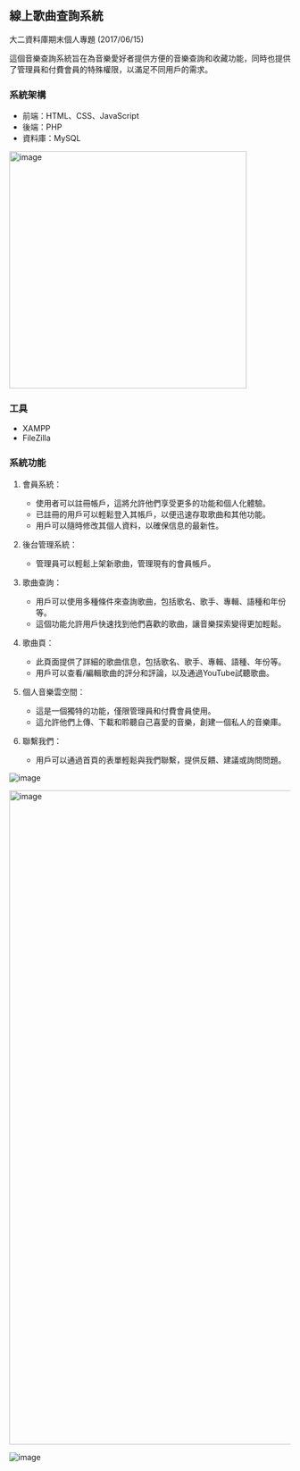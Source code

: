 ## 線上歌曲查詢系統
大二資料庫期末個人專題 (2017/06/15)

這個音樂查詢系統旨在為音樂愛好者提供方便的音樂查詢和收藏功能，同時也提供了管理員和付費會員的特殊權限，以滿足不同用戶的需求。

### 系統架構
* 前端：HTML、CSS、JavaScript
* 後端：PHP
* 資料庫：MySQL


<img width="425" alt="image" src="https://github.com/lucy70381/online-music-system/assets/43696299/77d6f5a5-e8ac-4a76-b47a-cdea386790a2">

### 工具
* XAMPP
* FileZilla

### 系統功能
1. 會員系統：
    * 使用者可以註冊帳戶，這將允許他們享受更多的功能和個人化體驗。
    * 已註冊的用戶可以輕鬆登入其帳戶，以便迅速存取歌曲和其他功能。
    * 用戶可以隨時修改其個人資料，以確保信息的最新性。

2. 後台管理系統：
    * 管理員可以輕鬆上架新歌曲，管理現有的會員帳戶。

3. 歌曲查詢：
    * 用戶可以使用多種條件來查詢歌曲，包括歌名、歌手、專輯、語種和年份等。
    * 這個功能允許用戶快速找到他們喜歡的歌曲，讓音樂探索變得更加輕鬆。

4. 歌曲頁：
    * 此頁面提供了詳細的歌曲信息，包括歌名、歌手、專輯、語種、年份等。
    * 用戶可以查看/編輯歌曲的評分和評論，以及通過YouTube試聽歌曲。

5. 個人音樂雲空間：
    * 這是一個獨特的功能，僅限管理員和付費會員使用。
    * 這允許他們上傳、下載和聆聽自己喜愛的音樂，創建一個私人的音樂庫。

6. 聯繫我們：
    * 用戶可以通過首頁的表單輕鬆與我們聯繫，提供反饋、建議或詢問問題。
  
![image](https://github.com/lucy70381/online-music-system/assets/43696299/86e21089-6180-4f55-a709-5a96893bae14)

<img width="1172" alt="image" src="https://github.com/lucy70381/online-music-system/assets/43696299/db4e1348-18a2-46d8-a221-6eb559b58a73">

![image](https://github.com/lucy70381/online-music-system/assets/43696299/2c79cb1e-1048-48a2-86ab-87cce3e11365)
